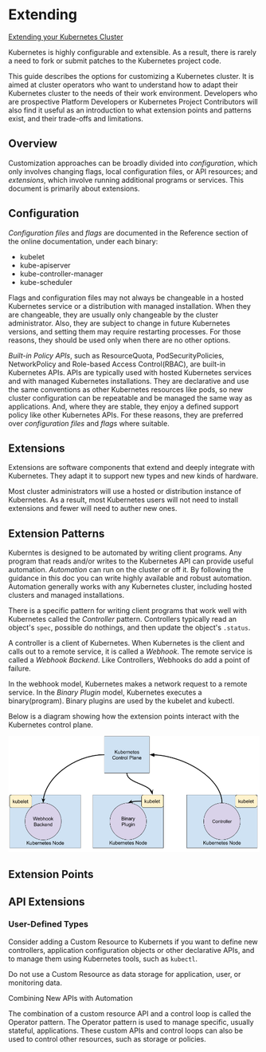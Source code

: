 # Extending

[Extending your Kubernetes Cluster](https://kubernetes.io/docs/concepts/extend-kubernetes/extend-cluster/)

Kubernetes is highly configurable and extensible. As a result, there is rarely a need to fork or submit patches to the Kubernetes project code.

This guide describes the options for customizing a Kubernetes cluster. It is aimed at cluster operators who want to understand how to adapt their Kubernetes cluster to the needs of their work environment. Developers who are prospective Platform Developers or Kubernetes Project Contributors will also find it useful as an introduction to what extension points and patterns exist, and their trade-offs and limitations.

## Overview

Customization approaches can be broadly divided into *configuration*, which only involves changing flags, local configuration files, or API resources; and *extensions*, which involve running additional programs or services. This document is primarily about extensions.

## Configuration

*Configuration files* and *flags* are documented in the Reference section of the online documentation, under each binary:

- kubelet
- kube-apiserver
- kube-controller-manager
- kube-scheduler

Flags and configuration files may not always be changeable in a hosted Kubernetes service or a distribution with managed installation. When they are changeable, they are usually only changeable by the cluster administrator. Also, they are subject to change in future Kubernetes versions, and setting them may require restarting processes. For those reasons, they should be used only when there are no other options.

*Built-in Policy APIs*, such as ResourceQuota, PodSecurityPolicies, NetworkPolicy and Role-based Access Control(RBAC), are built-in Kubernetes APIs. APIs are typically used with hosted Kubernetes services and with managed Kubernetes installations. They are declarative and use the same conventions as other Kubernetes resources like pods, so new cluster configuration can be repeatable and be managed the same way as applications. And, where they are stable, they enjoy a defined support policy like other Kubernetes APIs. For these reasons, they are preferred over *configuration files* and *flags* where suitable.

## Extensions

Extensions are software components that extend and deeply integrate with Kubernetes. They adapt it to support new types and new kinds of hardware.

Most cluster administrators will use a hosted or distribution instance of Kubernetes. As a result, most Kubernetes users will not need to install extensions and fewer will need to auther new ones.

## Extension Patterns

Kuberntes is designed to be automated by writing client programs. Any program that reads and/or writes to the Kubernetes API can provide useful automation. *Automation* can run on the cluster or off it. By following the guidance in this doc you can write highly available and robust automation. Automation generally works with any Kubernetes cluster, including hosted clusters and managed installations.

There is a specific pattern for writing client programs that work well with Kubernetes called the *Controller* pattern. Controllers typically read an object's `spec`, possible do nothings, and then update the object's `.status`. 

A controller is a client of Kubernetes. When Kubernetes is the client and calls out to a remote service, it is called a *Webhook*. The remote service is called a *Webhook Backend*. Like Controllers, Webhooks do add a point of failure.

In the webhook model, Kubernetes makes a network request to a remote service. In the *Binary Plugin* model, Kubernetes executes a binary(program). Binary plugins are used by the kubelet and kubectl.

Below is a diagram showing how the extension points interact with the Kubernetes control plane.

<img src="k8s_extending_1.png">

## Extension Points

## API Extensions

### User-Defined Types

Consider adding a Custom Resource to Kubernets if you want to define new controllers, application configuration objects or other declarative APIs, and to manage them using Kubernetes tools, such as `kubectl`.

Do not use a Custom Resource as data storage for application, user, or monitoring data.

Combining New APIs with Automation

The combination of a custom resource API and a control loop is called the Operator pattern. The Operator pattern is used to manage specific, usually stateful, applications. These custom APIs and control loops can also be used to control other resources, such as storage or policies.